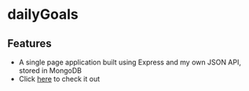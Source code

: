 # dailyGoals


<h2>Features</h2>

<ul>
  
  <li> A single page application built using Express and my own JSON API, stored in MongoDB</li>
  <li>Click <a href="https://dailygoals.herokuapp.com/">here</a> to check it out</li>
  
</ul>
